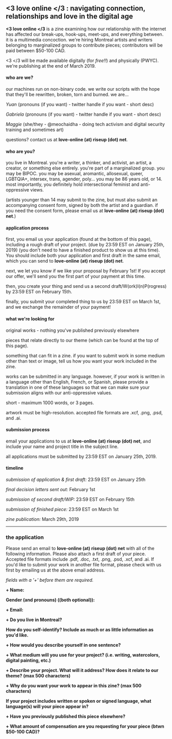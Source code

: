 ## <3 love online </3 : navigating connection, relationships and love in the digital age

**<3 love online </3** is a zine examining how our relationship with the internet has affected our break-ups, hook-ups, meet-ups, and everything between. it is a multimedia concoction. we're hiring Montreal artists and writers belonging to marginalized groups to contribute pieces; contributors will be paid between $50-100 CAD. 


<3 </3 will be made available digitally (for *free!!*) and physically (PWYC).  we're publishing at the end of March 2019. 

#### who are we? 

our machines run on non-binary code. we write our scripts with the hope that they'll be rewritten, broken, torn and burned.
we are...

*Yuan* (pronouns (if you want) - twitter handle if you want - short desc)

*Gabriela* (pronouns (if you want) - twitter handle if you want - short desc)

*Maggie* (she/they - @meochaidha - doing tech activism and digital security training and sometimes art) 


questions? contact us at **love-online (at) riseup (dot) net**. 


#### who are you?

you live in Montreal. you're a writer, a thinker, and activist, an artist, a creator, or something else entirely. you're part of a marginalized group. you may be BIPOC. you may be asexual, aromantic, allosexual, queer, LGBTQIA+, intersex, trans, agender, poly...  you may be 86 years old, or 14. most importantly, you definitely hold intersectional feminist and anti-oppressive views. 

(artists younger than 14 may submit to the zine, but must also submit an accompanying consent form, signed by both the artist and a guardian. if you need the consent form, please email us at **love-online (at) riseup (dot) net**.)

#### application process

first, you email us your application (found at the bottom of this page), including a rough draft of your project. (due by 23:59 EST on January 25th, 2019) (you don't need to have a finished product to show us at this time). You should include both your application and first draft in the same email, which you can send to **love-online (at) riseup (dot) net**.

next, we let you know if we like your proposal by February 1st! If you accept our offer, we'll send you the first part of your payment at this time. 

then, you create your thing and send us a second draft/W(ork)I(n)P(rogress) by 23:59 EST on February 15th.

finally, you submit your completed thing to us by 23:59 EST on March 1st, and we exchange the remainder of your payment!

#### what we're looking for 

original works - nothing you've published previously elsewhere

pieces that relate directly to our theme (which can be found at the top of this page).

something that can fit in a zine. if you want to submit work in some medium other than text or image, tell us how you want your work included in the zine. 

works can be submitted in any language. however, if your work is written in a language other than English, French, or Spanish, please provide a translation in one of these languages so that we can make sure your submission aligns with our anti-oppressive values.

short - maximum 1000 words, or 3 pages.

artwork must be high-resolution. accepted file formats are .xcf, .png, .psd, and .ai. 

#### submission process

email your applications to us at **love-online (at) riseup (dot) net**, and include your name and project title in the subject line. 

all applications must be submitted by 23:59 EST on January 25th, 2019. 

#### timeline

*submission of application & first draft:* 23:59 EST on January 25th

*final decision letters sent out:* February 1st

*submission of second draft/WIP:* 23:59 EST on February 15th

*submission of finished piece:* 23:59 EST on March 1st

*zine publication:* March 29th, 2019

---------------












### the application

Please send an email to **love-online (at) riseup (dot) net** with all of the following information. Please also attach a first draft of your piece. Accepted file formats include .pdf, .doc, .txt, .png, .psd, .xcf, and .ai. If you'd like to submit your work in another file format, please check with us first by emailing us at the above email address.  

*fields with a '+' before them are required.*

**+ Name:**

**Gender (and pronouns) ((both optional)):**

**+ Email:**

**+ Do you live in Montreal?**

**How do you self-identify? Include as much or as little information as you'd like.**

**+ How would you describe yourself in one sentence?**

**+ What medium will you use for your project? (i.e. writing, watercolors, digital painting, etc.)**

**+ Describe your project. What will it address? How does it relate to our theme? (max 500 characters)** 

**+ Why do you want your work to appear in this zine? (max 500 characters)**

**If your project includes written or spoken or signed language, what language(s) will your piece appear in?**

**+ Have you previously published this piece elsewhere?**

**+ What amount of compensation are you requesting for your piece (btwn $50-100 CAD)?**


